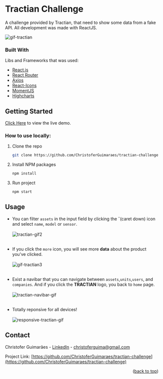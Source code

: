<div id="top"></div>

# Tractian Challenge

A challenge provided by Tractian, that need to show some data from a fake API. All development was made with ReactJS.

![gif-tractian](https://user-images.githubusercontent.com/32392449/150278954-86f1023e-88b7-46e7-b4fe-874a3a76f5a6.gif)

### Built With

Libs and Frameworks that was used:

- [React.js](https://reactjs.org/)
- [React Router](https://v5.reactrouter.com/web/guides/quick-start/)
- [Axios](https://axios-http.com/)
- [React-Icons](https://react-icons.github.io/react-icons/)
- [MomentJS](https://momentjs.com/)
- [Highcharts](https://www.highcharts.com/)

## Getting Started

[Click Here](https://tractian-aplication.herokuapp.com/) to view the live demo.

### How to use locally:

1. Clone the repo
   ```sh
   git clone https://github.com/ChristoferGuimaraes/tractian-challenge.git
   ```
2. Install NPM packages
   ```sh
   npm install
   ```
3. Run project
   ```js
   npm start
   ```

## Usage

- You can filter `assets` in the input field by clicking the ˇ(caret down) icon and select `name`, `model` or `sensor`.
  </br></br>
  ![tractian-gif2](https://user-images.githubusercontent.com/32392449/150280115-8e420426-ee32-4036-8aa5-93e6c7392e3c.gif)
  </br></br>

- If you click the `more` icon, you will see more **data** about the product you've clicked.
  </br></br>
  ![gif-tractian3](https://user-images.githubusercontent.com/32392449/150281134-cfeb2cf1-7998-4274-9c05-2d0aa18a0f56.gif)
  </br></br>

- Exist a navibar that you can navigate between `assets`,`units`,`users`, and `companies`. And if you click the **TRACTIAN** logo, you back to `home` page.
  </br></br>
  ![tractian-navibar-gif](https://user-images.githubusercontent.com/32392449/150352372-25f0a2b8-f68e-403b-9f6d-eecce063508e.gif)
  </br></br>

- Totally reponsive for all devices!
  </br></br>
  ![responsive-tractian-gif](https://user-images.githubusercontent.com/32392449/150354205-74ddef05-004a-4e59-9967-d0d2c31535a3.gif)

## Contact

Christofer Guimarães - [LinkedIn](https://www.linkedin.com/in/christofer-guimar%C3%A3es-351149218/) - christoferguima@gmail.com

Project Link: [https://github.com/ChristoferGuimaraes/tractian-challenge](https://github.com/ChristoferGuimaraes/tractian-challenge)

<p align="right">(<a href="#top">back to top</a>)</p>
